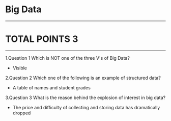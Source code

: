 # Big Data
-------------------------
# TOTAL POINTS 3
--------------------------
1.Question 1
Which is NOT one of the three V's of Big Data?



- Visible



2.Question 2
Which one of the following is an example of structured data?


- A table of names and student grades


3.Question 3
What is the reason behind the explosion of interest in big data?


- The price and difficulty of collecting and storing data has dramatically dropped


